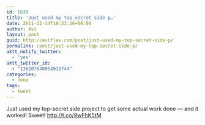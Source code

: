 ```yaml
---
id: 1630
title: 'Just used my top-secret side p…'
date: 2011-11-14T18:23:26+00:00
author: Avi
layout: post
guid: http://aviflax.com/post/just-used-my-top-secret-side-p/
permalink: /post/just-used-my-top-secret-side-p/
aktt_notify_twitter:
  - 'yes'
aktt_twitter_id:
  - "136207640954015744"
categories:
  - none
tags:
  - tweet
---
```

Just used my top-secret side project to get some actual work done — and it worked! Sweet! <a href="http://t.co/9wFhK5tM" rel="nofollow">http://t.co/9wFhK5tM</a>